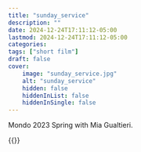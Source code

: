 ```yaml
---
title: "sunday_service"
description: ""
date: 2024-12-24T17:11:12-05:00
lastmod: 2024-12-24T17:11:12-05:00
categories: 
tags: ["short film"]
draft: false
cover:
    image: "sunday_service.jpg"
    alt: "sunday_service"
    hidden: false
    hiddenInList: false
    hiddenInSingle: false
---
```



Mondo 2023 Spring with Mia Gualtieri.

{{<youtube Jn7sh-MuE_E>}}
